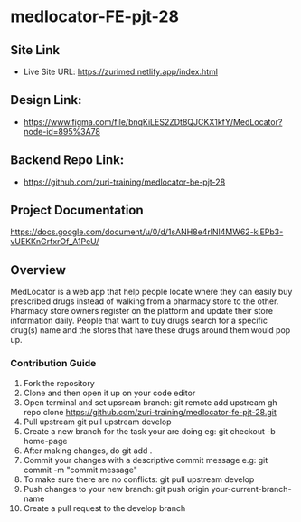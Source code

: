 # medlocator-FE-pjt-28

## Site Link

- Live Site URL: https://zurimed.netlify.app/index.html

## Design Link: 
- https://www.figma.com/file/bnqKiLES2ZDt8QJCKX1kfY/MedLocator?node-id=895%3A78

## Backend Repo Link: 
- https://github.com/zuri-training/medlocator-be-pjt-28

## Project Documentation
https://docs.google.com/document/u/0/d/1sANH8e4rlNl4MW62-kiEPb3-vUEKKnGrfxrOf_A1PeU/

## Overview
MedLocator is a web app that help people locate where they can easily buy prescribed drugs instead of walking from a pharmacy store to the other. Pharmacy store owners register on the platform and update their store information daily. People that want to buy drugs search for a specific drug(s) name and the stores that have these drugs around them would pop up. 


### Contribution Guide
1. Fork the repository
2. Clone and then open it up on your code editor
3. Open terminal and set upsream branch: git remote add upstream gh repo clone https://github.com/zuri-training/medlocator-fe-pjt-28.git
4. Pull upstream git pull upstream develop
5. Create a new branch for the task your are doing eg: git checkout -b home-page
6. After making changes, do git add .
7. Commit your changes with a descriptive commit message e.g: git commit -m "commit message"
8. To make sure there are no conflicts: git pull upstream develop
9. Push changes to your new branch: git push origin your-current-branch-name
10. Create a pull request to the develop branch
